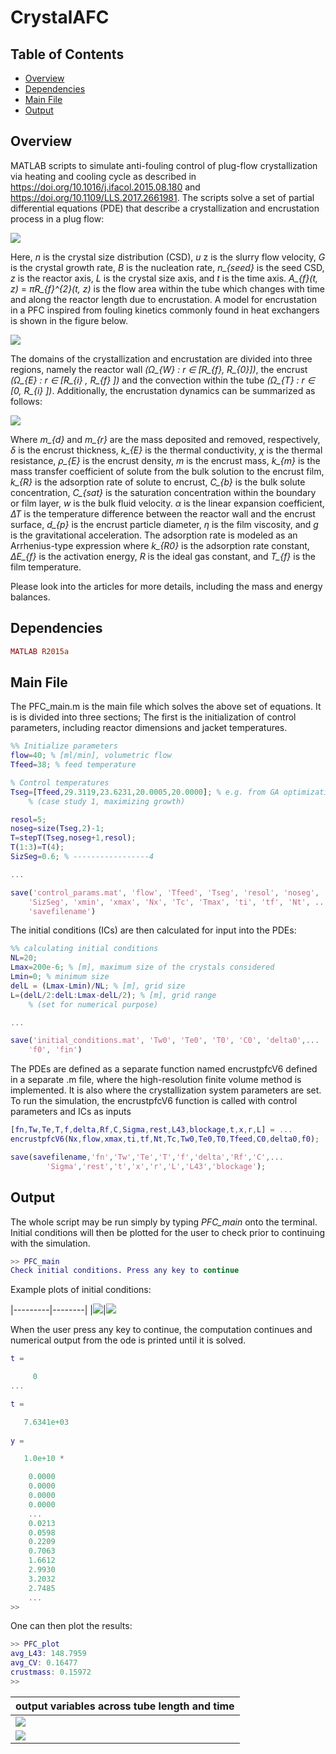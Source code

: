 # CrystalAFC

## Table of Contents

- [Overview](#Overview)
- [Dependencies](#Dependencies)
- [Main File](#Main-File)
- [Output](#Output)

## Overview
MATLAB scripts to simulate anti-fouling control of plug-flow crystallization via heating and cooling cycle as described in https://doi.org/10.1016/j.ifacol.2015.08.180 and https://doi.org/10.1109/LLS.2017.2661981. The scripts solve a set of partial differential equations (PDE) that describe a crystallization and encrustation process in a plug flow:

![](Images/PFC-PBM_PDE.png)

Here, *n* is the crystal size distribution (CSD), *u* z is the slurry flow velocity, *G* is the crystal growth rate, *B* is the nucleation rate, *n_{seed}* is the seed CSD, *z* is the reactor axis, *L* is the crystal size axis, and *t* is the time axis. *A_{f}(t, z)* = *πR_{f}^{2}(t, z)* is the flow area within the tube which changes with time and along the reactor length due to encrustation. A model for encrustation in a PFC inspired from fouling kinetics commonly found in heat exchangers is shown in the figure below.

![](Images/PFC_domain.jpg)

The domains of the crystallization and encrustation are divided into three regions, namely the reactor wall *(Ω_{W} : r ∈ [R_{f}, R_{0}])*, the encrust *(Ω_{E} : r ∈ [R_{i} , R_{f} ])* and the convection within the tube *(Ω_{T} : r ∈ [0, R_{i} ])*. Additionally, the encrustation dynamics can be summarized as follows:

![](Images/encrust_ODE.png)

Where *m_{d}* and *m_{r}* are the mass deposited and removed, respectively, *δ* is the encrust thickness, *k_{E}* is the thermal conductivity, *χ* is the thermal resistance, *ρ_{E}* is the encrust density, *m* is the encrust mass, *k_{m}* is the mass transfer coefficient of solute from the bulk solution to the encrust film, *k_{R}* is the adsorption rate of solute to encrust, *C_{b}* is the bulk solute concentration, *C_{sat}* is the saturation concentration within the boundary or film layer, *w* is the bulk fluid velocity. *α* is the linear expansion coefficient, *∆T* is the temperature difference between the reactor wall and the encrust surface, *d_{p}* is the encrust particle diameter, *η* is the film viscosity, and *g* is the gravitational acceleration. The adsorption rate is modeled as an Arrhenius-type expression where *k_{R0}* is the adsorption rate constant, *∆E_{f}* is the activation energy, *R* is the ideal gas constant, and *T_{f}* is the film temperature.

Please look into the articles for more details, including the mass and energy balances. 

## Dependencies

```ruby
MATLAB R2015a
```

## Main File

The PFC_main.m is the main file which solves the above set of equations. It is is divided into three sections; The first is the initialization of control parameters, including reactor dimensions and jacket temperatures. 

```matlab
%% Initialize parameters
flow=40; % [ml/min], volumetric flow
Tfeed=38; % feed temperature

% Control temperatures   
Tseg=[Tfeed,29.3119,23.6231,20.0005,20.0000]; % e.g. from GA optimization
    % (case study 1, maximizing growth)

resol=5;
noseg=size(Tseg,2)-1;
T=stepT(Tseg,noseg+1,resol);
T(1:3)=T(4);
SizSeg=0.6; % -----------------4

...

save('control_params.mat', 'flow', 'Tfeed', 'Tseg', 'resol', 'noseg', ...
    'SizSeg', 'xmin', 'xmax', 'Nx', 'Tc', 'Tmax', 'ti', 'tf', 'Nt', ...
    'savefilename')
```
The initial conditions (ICs) are then calculated for input into the PDEs:

```matlab
%% calculating initial conditions
NL=20;
Lmax=200e-6; % [m], maximum size of the crystals considered
Lmin=0; % minimum size 
delL = (Lmax-Lmin)/NL; % [m], grid size
L=(delL/2:delL:Lmax-delL/2); % [m], grid range
    % (set for numerical purpose)

...

save('initial_conditions.mat', 'Tw0', 'Te0', 'T0', 'C0', 'delta0',... 
    'f0', 'fin')
```
The PDEs are defined as a separate function named encrustpfcV6 defined in a separate .m file, where the high-resolution finite volume method is implemented. It is also where the crystallization system parameters are set. To run the simulation, the encrustpfcV6 function is called with control parameters and ICs as inputs

```matlab
[fn,Tw,Te,T,f,delta,Rf,C,Sigma,rest,L43,blockage,t,x,r,L] = ...
encrustpfcV6(Nx,flow,xmax,ti,tf,Nt,Tc,Tw0,Te0,T0,Tfeed,C0,delta0,f0);

save(savefilename,'fn','Tw','Te','T','f','delta','Rf','C',...
        'Sigma','rest','t','x','r','L','L43','blockage');
```

## Output 
The whole script may be run simply by typing *PFC_main* onto the terminal. Initial conditions will then be plotted for the user to check prior to continuing with the simulation.  

```matlab
>> PFC_main
Check initial conditions. Press any key to continue
```
Example plots of initial conditions:

|---------|--------|
|![](Images/initial_encrust_thickness.png)|![](Images/initial_tube_temperature.png)

When the user press any key to continue, the computation continues and numerical output from the ode is printed until it is solved. 

```matlab
t =

     0
...

t =

   7.6341e+03
   
y =

   1.0e+10 *

    0.0000
    0.0000
    0.0000
    0.0000
    ...
    0.0213
    0.0598
    0.2209
    0.7063
    1.6612
    2.9930
    3.2032
    2.7485
    ...
>>    
```
One can then plot the results:
```matlab
>> PFC_plot
avg_L43: 148.7959
avg_CV: 0.16477
crustmass: 0.15972
>> 
```
|output variables across tube length and time|
|-----------------------------------------------|
|![](Images/output_fig1.png)|
|![](Images/output_fig2.png)|
